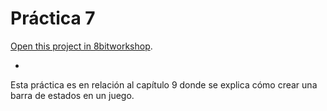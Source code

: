 Práctica 7
=====

[Open this project in 8bitworkshop](http://8bitworkshop.com/redir.html?platform=nes&githubURL=https%3A%2F%2Fgithub.com%2FJE-SH%2Fpractica7&file=practica7.c).

-

Esta práctica es en relación al capítulo 9 donde se explica cómo crear una barra de estados en un juego.
